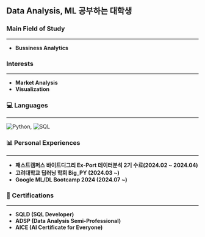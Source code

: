 ## Data Analysis, ML 공부하는 대학생

### Main Field of Study
---
- **Bussiness Analytics**

### Interests
---
- **Market Analysis** 
- **Visualization** 

### 💻 Languages
---
![Python](https://img.shields.io/badge/Python-3776AB?style=for-the-badge&logo=python&logoColor=yellow), ![SQL](https://img.shields.io/badge/SQL-4479A1?style=for-the-badge&logo=mysql&logoColor=skyblue)

### 📊 Personal Experiences
---
- **패스트캠퍼스 바이트디그리 Ex-Port 데이터분석 2기 수료(2024.02 ~ 2024.04)**
- **고려대학교 딥러닝 학회 Big_PY (2024.03 ~)**
- **Google ML/DL Bootcamp 2024 (2024.07 ~)**

### 📜 Certifications
---
- **SQLD (SQL Developer)**
- **ADSP (Data Analysis Semi-Professional)**
- **AICE (AI Certificate for Everyone)**
